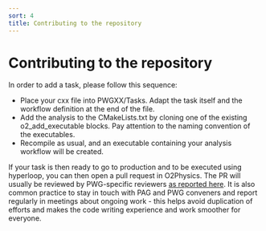 ```yaml
---
sort: 4
title: Contributing to the repository
---
```

# Contributing to the repository

In order to add a task, please follow this sequence: 

* Place your cxx file into PWGXX/Tasks. Adapt the task itself and the workflow definition at the end of the file. 
* Add the analysis to the CMakeLists.txt by cloning one of the existing o2_add_executable blocks. Pay attention to the naming convention of the executables.
* Recompile as usual, and an executable containing your analysis workflow will be created. 

If your task is then ready to go to production and to be executed using hyperloop, you can then open a pull 
request in O2Physics. The PR will usually be reviewed by PWG-specific reviewers  <a href="https://github.com/AliceO2Group/O2Physics/blob/master/CODEOWNERS" target="_blank">as reported here</a>. 
It is also common practice to stay in touch with PAG and PWG conveners and report regularly in meetings 
about ongoing work - this helps avoid duplication of efforts and makes the code writing experience and work 
smoother for everyone. 
